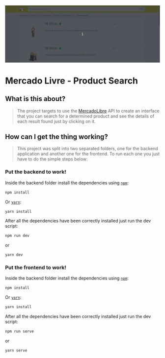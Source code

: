 ![Project preview](./docs/home.gif)

# Mercado Livre - Product Search

## What is this about?

> The project targets to use the [MercadoLibre](https://api.mercadolibre.com/items#options) API to create an interface
> that you can search for a determined product and see the details of each
> result found just by clicking on it.

## How can I get the thing working?

> This project was split into two separated folders, one for the backend application and another one for the frontend. To run each one you just have to do the simple steps below:

### Put the **backend** to work!

Inside the backend folder install the dependencies using [`npm`](https://www.npmjs.com/):

```bash
npm install
```

Or [`yarn`](https://yarnpkg.com/en/package/jest):

```bash
yarn install
```

After all the dependencies have been correctly installed just run the dev script:

```sh
npm run dev
```

or

```sh
yarn dev
```

### Put the **frontend** to work!

Inside the backend folder install the dependencies using [`npm`](https://www.npmjs.com/):

```bash
npm install
```

Or [`yarn`](https://yarnpkg.com/en/package/jest):

```bash
yarn install
```

After all the dependencies have been correctly installed just run the dev script:

```sh
npm run serve
```

or

```sh
yarn serve
```
